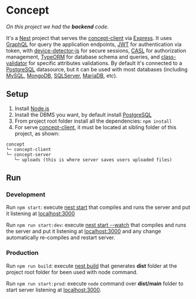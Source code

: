 # Concept

_On this project we had the **backend** code._

It's a [Nest](https://nestjs.com/) project that serves the [concept-client](https://github.com/giuliano-marinelli/concept-client) via [Express](https://expressjs.com). It uses [GraphQL]() for query the application endpoints, [JWT](https://jwt.io/) for authentication via token, with [device-detector-js](https://github.com/etienne-martin/device-detector-js) for secure sessions, [CASL](https://casl.js.org/) for authorization management, [TypeORM](https://typeorm.io/) for database schema and queries, and [class-validator](https://github.com/typestack/class-validator) for specific attributes validations. By default it's connected to a [PostgreSQL](https://www.postgresql.org/) datasource, but it can be used with most databases (including [MySQL](https://www.mysql.com/), [MongoDB](https://www.mongodb.com/), [SQLServer](https://www.microsoft.com/es-es/sql-server), [MariaDB](https://mariadb.org/), etc).

## Setup

1. Install [Node.js](https://nodejs.org)
2. Install the DBMS you want, by default install [PostgreSQL](https://www.postgresql.org/)
3. From project root folder install all the dependencies: `npm install`
4. For serve [concept-client](https://github.com/giuliano-marinelli/concept-client), it must be located at sibling folder of this project, as shown:

```
concept
└─ concept-client
└─ concept-server
   └─ uploads (this is where server saves users uploaded files)
```

## Run

### Development

Run `npm start`: execute [nest start](https://docs.nestjs.com/cli/usages#nest-start) that compiles and runs the server and put it listening at [localhost:3000](http://localhost:3000)

Run `npm run start:dev`: execute [nest start --watch](https://docs.nestjs.com/cli/usages#nest-start) that compiles and runs the server and put it listening at [localhost:3000](http://localhost:3000) and any change automatically re-compiles and restart server.

### Production

Run `npm run build`: execute [nest build](https://docs.nestjs.com/cli/usages#nest-build) that generates **dist** folder at the project root folder for been used with node command.

Run `npm run start:prod`: execute `node` command over **dist/main** folder to start server listening at [localhost:3000](http://localhost:3000).
